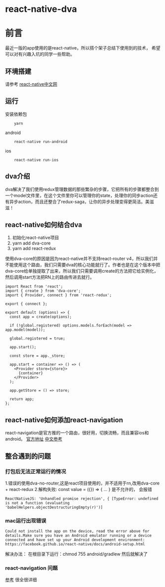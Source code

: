 # react-native-dva
# 前言
最近一版的app使用的是react-native，所以搭个架子总结下使用到的技术，
希望可以对有兴趣入坑的同学一些帮助。
## 环境搭建

请参考 [react-native中文网](https://reactnative.cn/docs/0.51/getting-started.html#content)


## 运行
安装依赖包
```
	yarn
```

android
```
	react-native run-android
```
ios
```
	react-native run-ios
```
## dva介绍
dva解决了我们使用redux管理数据的那些繁杂的步骤，它把所有的步骤都整合到一个model文件里，在这个文件里你可以管理你的state，处理你的同步action还有异步action，而且还整合了redux-saga，让你的异步处理变得更简洁。美滋滋！
## react-native如何结合dva
1. 初始化react-native项目
2. yarn add dva-core
3. yarn add react-redux

使用dva-core的原因是因为react-native并不支持react-router v4，所以我们并不能使用这个路由，我们只需要dva的核心功能就行了。作者也是在这个版本中把dva-core给单独提取了出来，所以我们只需要调用create的方法把它给实例化，然后调用start方法把RN上的路由传进去就行。
```
import React from 'react';
import { create } from 'dva-core';
import { Provider, connect } from 'react-redux';

export { connect };

export default (options) => {
  const app = create(options);
  
  if (!global.registered) options.models.forEach(model => app.model(model));

  global.registered = true;

  app.start();
  
  const store = app._store;

  app.start = container => () => (
    <Provider store={store}>
      {container}
    </Provider>
  );

  app.getStore = () => store;

  return app;
};

```

## react-native如何添加react-navigation
react-navigation是官方推的一个路由，很好用，切换流畅，而且兼容ios和android。
[官方地址](https://reactnavigation.org/)
[中文参考](http://blog.lijunbo.com/2017/06/18/react-navigation-index/)

## 整合遇到的问题
### 打包后无法正常运行的情况
1.错误的使用dva-no-router,这是react项目使用的，并不适用于rn,改用dva-core + react-redux
2.解构失败: const value = ({}) => { ... } 是不允许的， 会报错 
```
ReactNativeJS: 'Unhandled promise rejection', { [TypeError: undefined is not a function (evaluating 'babelHelpers.objectDestructuringEmpty(r)')]
```
### mac运行出现错误
```
Could not install the app on the device, read the error above for details.Make sure you have an Android emulator running or a device connected and have set up your Android development environment:
https://facebook.github.io/react-native/docs/android-setup.html
```
解决办法：
在根目录下运行：chmod 755 android/gradlew 然后就解决了
### react-navigation 问题
[参考](https://www.jianshu.com/p/2f575cc35780)
很全很详细




